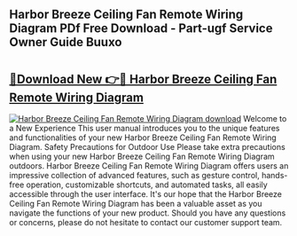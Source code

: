 ## Harbor Breeze Ceiling Fan Remote Wiring Diagram PDf Free Download - Part-ugf Service Owner Guide Buuxo

# <h2><a href="http://dflqqq.blite.top/?on=Harbor+Breeze+Ceiling+Fan+Remote+Wiring+Diagram">🔗Download New 👉🔴 Harbor Breeze Ceiling Fan Remote Wiring Diagram</a></h2>

[![Harbor Breeze Ceiling Fan Remote Wiring Diagram download](https://i.imgur.com/lujVjoI.png)](http://dflqqq.blite.top/?on=Harbor+Breeze+Ceiling+Fan+Remote+Wiring+Diagram)
Welcome to a New Experience This user manual introduces you to the unique features and functionalities of your new Harbor Breeze Ceiling Fan Remote Wiring Diagram. Safety Precautions for Outdoor Use Please take extra precautions when using your new Harbor Breeze Ceiling Fan Remote Wiring Diagram outdoors. Harbor Breeze Ceiling Fan Remote Wiring Diagram offers users an impressive collection of advanced features, such as gesture control, hands-free operation, customizable shortcuts, and automated tasks, all easily accessible through the user interface. It's our hope that the Harbor Breeze Ceiling Fan Remote Wiring Diagram has been a valuable asset as you navigate the functions of your new product. Should you have any questions or concerns, please do not hesitate to contact our customer support team.
